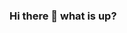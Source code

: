### Hi there 👋 what is up?

<!--
**20aszulc/20aszulc** is a ✨ _special_ ✨ repository because its `README.md` (this file) appears on your GitHub profile.

Here are some ideas to get you started:

- 🔭 I’m currently working on ece 141 extra credit assignment
- 🌱 I’m currently learning how to set up an ESP32 arduino, mostly unsuccessfully
- 👯 I’m looking to collaborate on ...
- 🤔 I’m looking for help with ...
- 💬 Ask me about ...
- 📫 How to reach me: ...
- 😄 Pronouns: ...
- ⚡ Fun fact: My favorite hobby is skateboarding
-->

